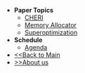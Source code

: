 * **Paper Topics**
  * [CHERI](cheri.html)
  * [Memory Allocator](memory-allocator.html)
  * [Superoptimization](superoptimization.html)
* **Schedule**
  * [Agenda](agenda.html)
* [<<Back to Main](https://m4secure.github.io/paper-club)
* [>>About us](about.html)